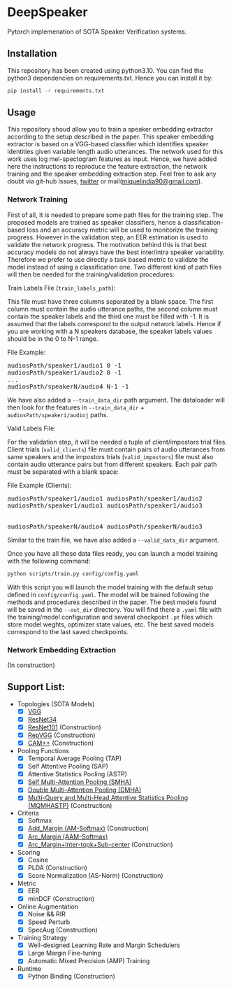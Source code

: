 # DeepSpeaker

Pytorch implemenation of SOTA Speaker Verification systems. 

## Installation

This repository has been created using python3.10. You can find the python3
dependencies on requirements.txt. Hence you can install it by:

```bash
pip install -r requirements.txt
```

## Usage

This repository shoud allow you to train a speaker embedding extractor according to the setup described in the paper. This speaker embedding extractor is based on a VGG-based classifier which identifies speaker identities given variable length audio utterances. The network used for this work uses log mel-spectogram features as input. Hence, we have added here the instructions to reproduce the feature extraction, the network training and the speaker embedding extraction step. Feel free to ask any doubt via git-hub issues, [twitter](https://twitter.com/mikiindia) or mail(miquelindia90@gmail.com).

### Network Training

First of all, It is needed to prepare some path files for the training step. The proposed models are trained as speaker classifiers, hence a classification-based loss and an accuracy metric will be used to monitorize the training progress. However in the validation step, an EER estimation is used to validate the network progress. The motivation behind this is that best accuracy models do not always have the best inter/intra speaker variability. Therefore we prefer to  use directly a task based metric to validate the model instead of using a classification one. Two different kind of path files will then be needed for the training/validation procedures:

Train Labels File (`train_labels_path`):

This file must have three columns separated by a blank space. The first column must contain the audio utterance paths, the second column must contain the speaker labels and the third one must be filled with -1. It is assumed that the labels correspond to the output network labels. Hence if you are working with a N speakers database, the speaker labels values should be in the 0 to N-1 range.

File Example:

<pre>
audiosPath/speaker1/audio1 0 -1
audiosPath/speaker1/audio2 0 -1
...
audiosPath/speakerN/audio4 N-1 -1</pre>

We have also added a `--train_data_dir` path argument. The dataloader will then look for the features in `--train_data_dir` + `audiosPath/speakeri/audioj` paths.

Valid Labels File:

For the validation step, it will be needed a tuple of client/impostors trial files. Client trials (`valid_clients`) file must contain pairs of audio utterances from same speakers and the impostors trials (`valid_impostors`) file must also contain audio utterance pairs but from different speakers. Each pair path must be separated with a blank space:

File Example (Clients):

<pre>
audiosPath/speaker1/audio1 audiosPath/speaker1/audio2
audiosPath/speaker1/audio1 audiosPath/speaker1/audio3

  
audiosPath/speakerN/audio4 audiosPath/speakerN/audio3</pre>

Similar to the train file, we have also added a `--valid_data_dir` argument.

Once you have all these data files ready, you can launch a model training with the following command:


```bash
python scripts/train.py config/config.yaml
```

With this script you will launch the model training with the default setup defined in `config/config.yaml`. The model will be trained following the methods and procedures described in the paper. The best models found will be saved in the `--out_dir` directory. You will find there a `.yaml` file with the training/model configuration and several checkpoint `.pt` files which store model weghts, optimizer state values, etc. The best saved models correspond to the last saved checkpoints.


### Network Embedding Extraction

(In construction)

## Support List:

* Topologies (SOTA Models)
    - [x] [VGG](https://arxiv.org/pdf/1906.09890.pdf)
    - [x] [ResNet34](https://arxiv.org/pdf/1512.03385.pdf)
    - [x] [ResNet101](https://arxiv.org/pdf/1512.03385.pdf) (Construction)
    - [x] [RepVGG](https://arxiv.org/pdf/2101.03697.pdf) (Construction)
    - [x] [CAM++](https://arxiv.org/pdf/2303.00332.pdf) (Construction)
* Pooling Functions
    - [x] Temporal Average Pooling (TAP)
    - [x] Self Attentive Pooling (SAP)      
    - [x] Attentive Statistics Pooling (ASTP)
    - [x] [Self Multi-Attention Pooling (SMHA)](https://arxiv.org/pdf/1906.09890.pdf)
    - [x] [Double Multi-Attention Pooling (DMHA)](https://arxiv.org/pdf/1906.09890.pdf)
    - [x] [Multi-Query and Multi-Head Attentive Statistics Pooling (MQMHASTP)](https://arxiv.org/pdf/2110.05042.pdf) (Construction)
* Criteria
    - [x] Softmax
    - [x] [Add_Margin (AM-Softmax)](https://arxiv.org/pdf/1801.05599.pdf) (Construction)
    - [x] [Arc_Margin (AAM-Softmax)](https://arxiv.org/pdf/1801.07698v1.pdf)
    - [x] [Arc_Margin+Inter-topk+Sub-center](https://arxiv.org/pdf/2110.05042.pdf) (Construction)
* Scoring
    - [x] Cosine
    - [x] PLDA (Construction)
    - [x] Score Normalization (AS-Norm) (Construction)
* Metric
    - [x] EER
    - [x] minDCF (Construction)
* Online Augmentation
    - [x] Noise && RIR
    - [x] Speed Perturb
    - [x] SpecAug (Construction)
* Training Strategy
    - [x] Well-designed Learning Rate and Margin Schedulers
    - [x] Large Margin Fine-tuning
    - [x] Automatic Mixed Precision (AMP) Training
* Runtime 
    - [x] Python Binding (Construction)